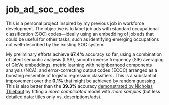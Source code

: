 # job_ad_soc_codes
 
This is a personal project inspired by my previous job in workforce development. The objective is to label job ads with standard occupational classification (SOC) codes—ideally using an embedding of job ads that could be useful for other tasks, such as identifying emerging occupations not well-described by the existing SOC system.

My preliminary efforts achieve **67.4%** accuracy so far, using a combination of latent semantic analysis (LSA), smooth inverse frequency (SIF) averaging of GloVe embeddings, metric learning with neighborhood components analysis (NCA), and error-correcting output codes (ECOC) arranged as a boosting ensemble of logistic regression classifiers. This is a substantial improvement over the **0.1%** that might be achieved by random guessing. This is also better than the **39.3%** accuracy [demonstrated by Nicholas Thiebaut](https://data4thought.com/fewshot_learning_nlp.html) by fitting a *more complicated* model with *more samples* (but less detailed data: titles only vs. descriptions/ads).